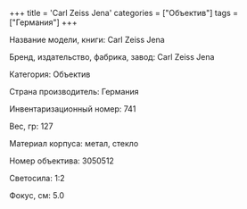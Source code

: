 +++
title = 'Carl Zeiss Jena'
categories = ["Объектив"]
tags = ["Германия"]
+++

Название модели, книги: Carl Zeiss Jena

Бренд, издательство, фабрика, завод: Carl Zeiss Jena

Категория: Объектив

Страна производитель: Германия

Инвентаризационный номер: 741

Вес, гр: 127

Материал корпуса: метал, стекло

Номер объектива: 3050512

Светосила: 1:2

Фокус, см: 5.0

